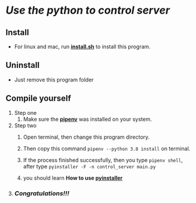 # *_Use the python to control server_*
## Install
* For linux and mac, run <a href="./install.sh">**install.sh**</a> to install this program.

## Uninstall
* Just remove this program folder

## Compile yourself
1. Step one  
    1. Make sure the <a href="https://medium.com/tsungs-blog/python-%E8%AE%93pipenv-%E5%B9%AB%E4%BD%A0%E5%81%9A%E5%A5%97%E4%BB%B6%E7%AE%A1%E7%90%86-bb284e865dc1">**pipenv**</a> was installed on your system.
2. Step two  
    1. Open terminal, then change this program directory.  

    2. Then copy this command ``` pipenv --python 3.8 install ``` on terminal.
    3. If the process finished successfully, then you type ``` pipenv shell ```, after type ``` pyinstaller -F -n control_server main.py ```
    4. you should learn **How to use <a href="https://www.coderbridge.com/@WeiHaoEric/0b2ced0696cc4c38a62d7b26fa7bbea0">pyinstaller</a>**
3. ### *_Congratulations!!!_*
    


